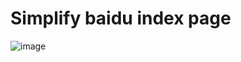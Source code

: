 # Simplify baidu index page

![image](https://user-images.githubusercontent.com/1983142/168427480-add2d9ab-56e6-490c-87eb-761ecfb1c68d.png)
